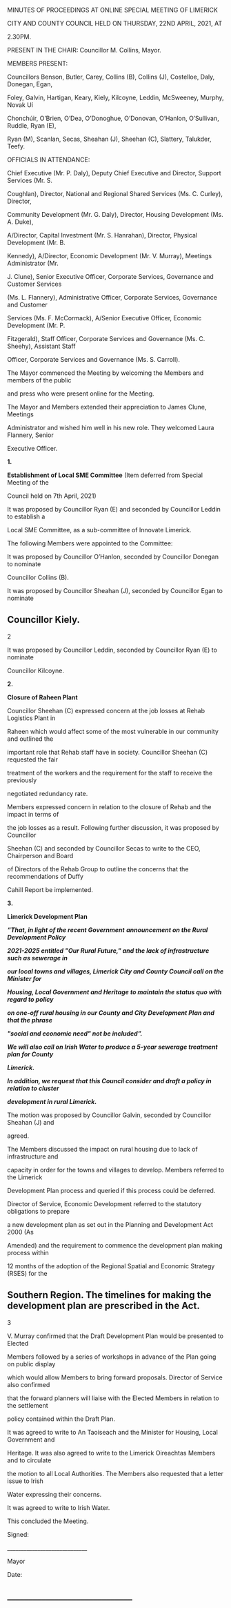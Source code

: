 MINUTES OF PROCEEDINGS AT ONLINE SPECIAL MEETING OF LIMERICK

CITY AND COUNTY COUNCIL HELD ON THURSDAY, 22ND APRIL, 2021, AT

2.30PM.

PRESENT IN THE CHAIR:  Councillor M. Collins, Mayor.

MEMBERS PRESENT:

Councillors Benson, Butler, Carey, Collins (B), Collins (J), Costelloe, Daly, Donegan, Egan,

Foley, Galvin, Hartigan, Keary, Kiely, Kilcoyne, Leddin, McSweeney, Murphy, Novak Uí

Chonchúir, O’Brien, O’Dea, O’Donoghue, O’Donovan, O’Hanlon, O’Sullivan, Ruddle, Ryan (E),

Ryan (M), Scanlan, Secas, Sheahan (J), Sheehan (C), Slattery, Talukder, Teefy.

OFFICIALS IN ATTENDANCE:

Chief Executive (Mr. P. Daly), Deputy Chief Executive and Director, Support Services (Mr. S.

Coughlan), Director, National and Regional Shared Services (Ms. C. Curley), Director,

Community Development (Mr. G. Daly), Director, Housing Development (Ms. A. Duke),

A/Director, Capital Investment (Mr. S. Hanrahan), Director, Physical Development (Mr. B.

Kennedy), A/Director, Economic Development (Mr. V. Murray), Meetings Administrator (Mr.

J. Clune), Senior Executive Officer, Corporate Services, Governance and Customer Services

(Ms. L. Flannery), Administrative Officer, Corporate Services, Governance and Customer

Services (Ms. F. McCormack), A/Senior Executive Officer, Economic Development (Mr. P.

Fitzgerald), Staff Officer, Corporate Services and Governance (Ms. C. Sheehy), Assistant Staff

Officer, Corporate Services and Governance (Ms. S. Carroll).

The Mayor commenced the Meeting by welcoming the Members and members of the public

and press who were present online for the Meeting.

The Mayor and Members extended their appreciation to James Clune, Meetings

Administrator and wished him well in his new role. They welcomed Laura Flannery, Senior

Executive Officer.

**1.**

**Establishment of Local SME Committee** (Item deferred from Special Meeting of the

Council held on 7th April, 2021)

It was proposed by Councillor Ryan (E) and seconded by Councillor Leddin to establish a

Local SME Committee, as a sub-committee of Innovate Limerick.

The following Members were appointed to the Committee:

It was proposed by Councillor O’Hanlon, seconded by Councillor Donegan to nominate

Councillor Collins (B).

It was proposed by Councillor Sheahan (J), seconded by Councillor Egan to nominate

Councillor Kiely.
---
2

It was proposed by Councillor Leddin, seconded by Councillor Ryan (E) to nominate

Councillor Kilcoyne.

**2.**

**Closure of Raheen Plant**

Councillor Sheehan (C) expressed concern at the job losses at Rehab Logistics Plant in

Raheen which would affect some of the most vulnerable in our community and outlined the

important role that Rehab staff have in society. Councillor Sheehan (C) requested the fair

treatment of the workers and the requirement for the staff to receive the previously

negotiated redundancy rate.

Members expressed concern in relation to the closure of Rehab and the impact in terms of

the job losses as a result. Following further discussion, it was proposed by Councillor

Sheehan (C) and seconded by Councillor Secas to write to the CEO, Chairperson and Board

of Directors of the Rehab Group to outline the concerns that the recommendations of Duffy

Cahill Report be implemented.

**3.**

**Limerick Development Plan**

***“That, in light of the recent Government*** ***announcement on the Rural Development Policy***

***2021-2025 entitled "Our Rural Future," and the lack of infrastructure such as sewerage in***

***our local towns and villages, Limerick City and County Council call on the Minister for***

***Housing, Local Government and Heritage to maintain the status quo with regard to policy***

***on one-off rural housing in our County and City Development Plan and that the phrase***

***"social and economic need" not be included”.***

***We will also call on Irish Water to produce a 5-year sewerage treatment plan for County***

***Limerick.***

***In addition, we request that this Council consider and draft a policy in relation to cluster***

***development in rural Limerick.***

The motion was proposed by Councillor Galvin, seconded by Councillor Sheahan (J) and

agreed.

The Members discussed the impact on rural housing due to lack of infrastructure and

capacity in order for the towns and villages to develop. Members referred to the Limerick

Development Plan process and queried if this process could be deferred.

Director of Service, Economic Development referred to the statutory obligations to prepare

a new development plan as set out in the Planning and Development Act 2000 (As

Amended) and the requirement to commence the development plan making process within

12 months of the adoption of the Regional Spatial and Economic Strategy (RSES) for the

Southern Region. The timelines for making the development plan are prescribed in the Act.
---
3

V. Murray confirmed that the Draft Development Plan would be presented to Elected

Members followed by a series of workshops in advance of the Plan going on public display

which would allow Members to bring forward proposals. Director of Service also confirmed

that the forward planners will liaise with the Elected Members in relation to the settlement

policy contained within the Draft Plan.

It was agreed to write to An Taoiseach and the Minister for Housing, Local Government and

Heritage. It was also agreed to write to the Limerick Oireachtas Members and to circulate

the motion to all Local Authorities. The Members also requested that a letter issue to Irish

Water expressing their concerns.

It was agreed to write to Irish Water.

This concluded the Meeting.

Signed:

\_\_\_\_\_\_\_\_\_\_\_\_\_\_\_\_\_\_\_\_\_\_\_\_\_\_\_\_\_

Mayor

Date:

\_\_\_\_\_\_\_\_\_\_\_\_\_\_\_\_\_\_\_\_\_\_\_\_\_\_\_\_\_
---
